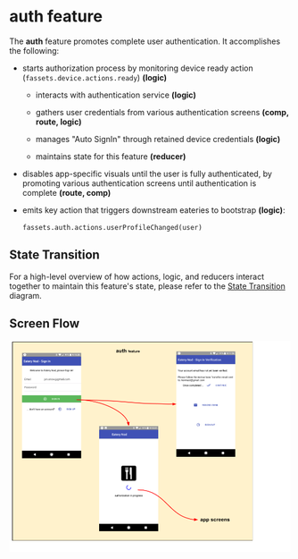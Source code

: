 # auth feature

The **auth** feature promotes complete user authentication.
It accomplishes the following:

 - starts authorization process by monitoring device ready action
   (`fassets.device.actions.ready`) **(logic)**

   - interacts with authentication service **(logic)**

   - gathers user credentials from various authentication screens
     **(comp, route, logic)**

   - manages "Auto SignIn" through retained device credentials
     **(logic)**

   - maintains state for this feature **(reducer)**

 - disables app-specific visuals until the user is fully authenticated,
   by promoting various authentication screens until authentication
   is complete **(route, comp)**

 - emits key action that triggers downstream eateries to bootstrap **(logic)**:
   ```
   fassets.auth.actions.userProfileChanged(user)
   ```

## State Transition

For a high-level overview of how actions, logic, and reducers interact
together to maintain this feature's state, please refer to the [State
Transition](docs/StateTransition.txt) diagram.

## Screen Flow

![Screen Flow](docs/ScreenFlow.png)
